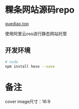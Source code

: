 # 粿条网站源码repo
[guediao.top](https://guediao.top)

使用阿里云oss进行静态网站托管

## 开发环境
```sh
# node
npm install hexo --save
```

# 备注

cover image尺寸：16:9

